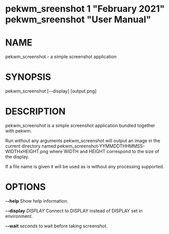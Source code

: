 pekwm_sreenshot 1 "February 2021" pekwm_sreenshot "User Manual"
===============================================================

# NAME
pekwm_screenshot - a simple screenshot application

# SYNOPSIS
pekwm_screenshot [--display] [output.png]

# DESCRIPTION
pekwm_screenshot is a simple screenshot application bundled together
with pekwm.

Run without any arguments pekwm_screenshot will output an image in the
current directory named pekwm_screenshot-YYMMDDTHHMMSS-WIDTHxHEIGHT.png
where WIDTH and HEIGHT correspond to the size of the display.

If a file name is given it will be used as is without any processing
supported.

# OPTIONS
**--help** Show help information.

**--display** _DISPLAY_ Connect to DISPLAY instead of DISPLAY set in environment.

**--wait** _seconds_ to wait before taking screenshot.
